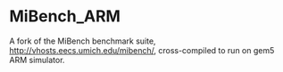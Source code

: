 # MiBench_ARM
A fork of the MiBench benchmark suite, http://vhosts.eecs.umich.edu/mibench/, cross-compiled to run on gem5 ARM simulator.
